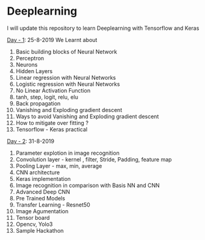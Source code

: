 # Deeplearning

I will update this repository to learn Deeplearning with Tensorflow and Keras


[Day - 1](https://github.com/nursnaaz/Deeplearning/tree/master/01%20-%20Day%20-%201%20Neural%20Network%20Basics): 25-8-2019
We Learnt about 

1. Basic building blocks of Neural Network<br>
2. Perceptron<br>
3. Neurons<br>
4. Hidden Layers<br>
5. Linear regression with Neural Networks<br>
6. Logistic regression with Neural Networks<br>
6. No Linear Activation Function<br>
7. tanh, step, logit, relu, elu<br>
8. Back propagation<br>
9. Vanishing and Exploding gradient descent<br>
10. Ways to avoid Vanishing and Exploding gradient descent<br>
11. How to mitigate over fitting ?<br>
12. Tensorflow - Keras practical<br>


[Day - 2](https://github.com/nursnaaz/Deeplearning/tree/master/02%20-%20Day%20-%202%20Convolution%20NN): 31-8-2019 
1. Parameter explotion in image recognition
2. Convolution layer - kernel , filter, Stride, Padding, feature map
3. Pooling Layer - max, min, average
4. CNN architecture
5. Keras implementation
6. Image recognition in comparison with Basis NN and CNN
7. Advanced Deep CNN
8. Pre Trained Models
9. Transfer Learning - Resnet50
10. Image Agumentation
11. Tensor board
12. Opencv, Yolo3
13. Sample Hackathon
